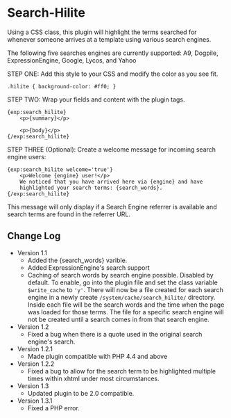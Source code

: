 # Search-Hilite

Using a CSS class, this plugin will highlight the terms searched
for whenever someone arrives at a template using various search engines.

The following five searches engines are currently supported:
A9, Dogpile, ExpressionEngine, Google, Lycos, and Yahoo

STEP ONE:
Add this style to your CSS and modify the color as you see fit.

    .hilite { background-color: #ff0; }

STEP TWO:
Wrap your fields and content with the plugin tags.

    {exp:search_hilite}
        <p>{summary}</p>

        <p>{body}</p>
    {/exp:search_hilite}

STEP THREE (Optional):
Create a welcome message for incoming search engine users:

    {exp:search_hilite welcome='true'}
        <p>Welcome {engine} user!</p>
        We noticed that you have arrived here via {engine} and have
        highlighted your search terms: {search_words}.
    {/exp:search_hilite}

This message will only display if a Search Engine referrer is available
and search terms are found in the referrer URL.

## Change Log

- Version 1.1
    - Added the {search_words} varible.
    - Added ExpressionEngine's search support
    - Caching of search words by search engine possible. Disabled by default. To enable, go into the plugin file and set the class variable `$write_cache` to `'y'`. There will now be a file created for each search engine in a newly create `/system/cache/search_hilite/` directory. Inside each file will be the search words and the time when the page was loaded for those terms. The file for a specific search engine will not be created until a search comes in from that search engine.
- Version 1.2
    - Fixed a bug when there is a quote used in the original search engine's search.
- Version 1.2.1
    - Made plugin compatible with PHP 4.4 and above
- Version 1.2.2
    - Fixed a bug to allow for the search term to be highlighted multiple times within xhtml under most circumstances.
- Version 1.3
    - Updated plugin to be 2.0 compatible.
- Version 1.3.1
    - Fixed a PHP error.
